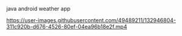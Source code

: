  java android weather app

https://user-images.githubusercontent.com/49489211/132946804-311c920b-d676-4526-80ef-04ea96b18e2f.mp4



